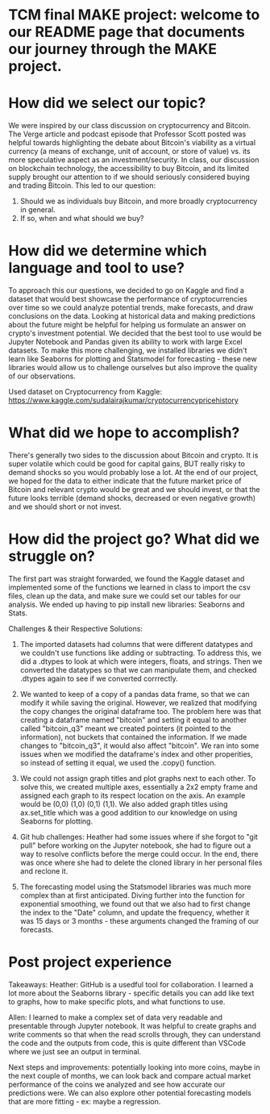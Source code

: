 # TCM final MAKE project: welcome to our README page that documents our journey through the MAKE project.

# How did we select our topic?
We were inspired by our class discussion on cryptocurrency and Bitcoin. The Verge article and podcast episode that Professor Scott posted was helpful towards highlighting the debate about Bitcoin's viability as a virtual currency (a means of exchange, unit of account, or store of value) vs. its more speculative aspect as an investment/security. In class, our discussion on blockchain technology, the accessibility to buy Bitcoin, and its limited supply brought our attention to if we should seriously considered buying and trading Bitcoin. This led to our question:
1) Should we as individuals buy Bitcoin, and more broadly cryptocurrency in general.
2) If so, when and what should we buy?

# How did we determine which language and tool to use?
To approach this our questions, we decided to go on Kaggle and find a dataset that would best showcase the performance of cryptocurrencies over time so we could analyze potential trends, make forecasts, and draw conclusions on the data. Looking at historical data and making predictions about the future might be helpful for helping us formulate an answer on crypto's investment potential. We decided that the best tool to use would be Jupyter Notebook and Pandas given its ability to work with large Excel datasets. To make this more challenging, we installed libraries we didn't learn like Seaborns for plotting and Statsmodel for forecasting - these new libraries would allow us to challenge ourselves but also improve the quality of our observations. 

Used dataset on Cryptocurrency from Kaggle: https://www.kaggle.com/sudalairajkumar/cryptocurrencypricehistory

# What did we hope to accomplish?
There's generally two sides to the discussion about Bitcoin and crypto. It is super volatile which could be good for capital gains, BUT really risky to demand shocks so you would probably lose a lot. At the end of our project, we hoped for the data to either indicate that the future market price of Bitcoin and relevant crypto would be great and we should invest, or that the future looks terrible (demand shocks, decreased or even negative growth) and we should short or not invest.

# How did the project go? What did we struggle on?
The first part was straight forwarded, we found the Kaggle dataset and implemented some of the functions we learned in class to import the csv files, clean up the data, and make sure we could set our tables for our analysis. We ended up having to pip install new libraries: Seaborns and Stats. 

Challenges & their Respective Solutions:

1. The imported datasets had columns that were different datatypes and we couldn't use functions like adding or subtracting. To address this, we did a .dtypes to look at which were integers, floats, and strings. Then we converted the datatypes so that we can manipulate them, and checked .dtypes again to see if we converted corrrectly.

2. We wanted to keep of a copy of a pandas data frame, so that we can modify it while saving the original. However, we realized that modifying the copy changes the original dataframe too. The problem here was that creating a dataframe named "bitcoin" and setting it equal to another called "bitcoin_q3" meant we created pointers (it pointed to the information), not buckets that contained the information. If we made changes to "bitcoin_q3", it would also affect "bitcoin". We ran into some issues when we modified the dataframe's index and other properities, so instead of setting it equal, we used the .copy() function.

3. We could not assign graph titles and plot graphs next to each other. To solve this, we created multiple axes, essentially a 2x2 empty frame and assigned each graph to its respect location on the axis. An example would be (0,0) (1,0) (0,1) (1,1). We also added graph titles using ax.set_title which was a good addition to our knowledge on using Seaborns for plotting.

4. Git hub challenges: Heather had some issues where if she forgot to "git pull" before working on the Jupyter notebook, she had to figure out a way to resolve conflicts before the merge could occur. In the end, there was once where she had to delete the cloned library in her personal files and reclone it.

5. The forecasting model using the Statsmodel libraries was much more complex than at first anticipated. Diving further into the function for exponential smoothing, we found out that we also had to first change the index to the "Date" column, and update the frequency, whether it was 15 days or 3 months - these arguments changed the framing of our forecasts. 
 
# Post project experience

Takeaways: 
Heather: GitHub is a usedful tool for collaboration. I learned a lot more about the Seaborns library - specific details you can add like text to graphs, how to make specific plots, and what functions to use.

Allen: I learned to make a complex set of data very readable and presentable through Jupyter notebook. It was helpful to create graphs and write comments so that when the read scrolls through, they can understand the code and the outputs from code, this is quite different than VSCode where we just see an output in terminal.


Next steps and improvements: potentially looking into more coins, maybe in the next couple of months, we can look back and compare actual market performance of the coins we analyzed and see how accurate our predictions were. We can also explore other potential forecasting models that are more fitting - ex: maybe a regression.
